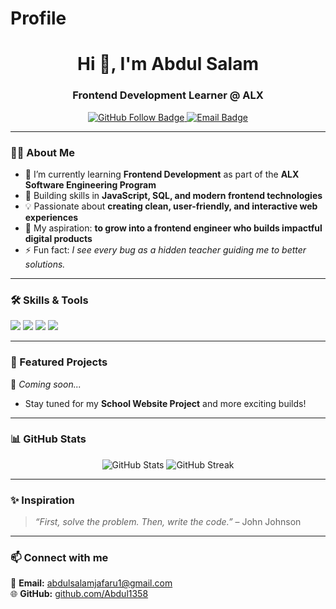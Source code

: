 # Profile

<!-- HEADER SECTION -->
<h1 align="center">Hi 👋, I'm Abdul Salam</h1>
<h3 align="center">Frontend Development Learner @ ALX</h3>

<!-- BADGES & QUICK LINKS -->
<p align="center">
  <a href="https://github.com/Abdul1358" target="_blank">
    <img src="https://img.shields.io/github/followers/Abdul1358?label=Follow&style=social" alt="GitHub Follow Badge"/>
  </a>
  <a href="mailto:abdulsalamjafaru1@gmail.com" target="_blank">
    <img src="https://img.shields.io/badge/Email-red?logo=gmail&logoColor=white" alt="Email Badge"/>
  </a>
</p>

---

<!-- ABOUT ME -->
### 👨‍💻 About Me  
- 🔭 I’m currently learning **Frontend Development** as part of the **ALX Software Engineering Program**  
- 🌱 Building skills in **JavaScript, SQL, and modern frontend technologies**  
- 💡 Passionate about **creating clean, user-friendly, and interactive web experiences**  
- 🎯 My aspiration: **to grow into a frontend engineer who builds impactful digital products**  
- ⚡ Fun fact: *I see every bug as a hidden teacher guiding me to better solutions.*  

---

<!-- SKILLS -->
### 🛠️ Skills & Tools  
<p>
  <img src="https://img.shields.io/badge/Code-JavaScript-yellow?logo=javascript&logoColor=black"/>
  <img src="https://img.shields.io/badge/Database-SQL-blue?logo=postgresql&logoColor=white"/>
  <img src="https://img.shields.io/badge/Tools-Git-black?logo=git&logoColor=white"/>
  <img src="https://img.shields.io/badge/Tools-GitHub-gray?logo=github&logoColor=white"/>
</p>

---

<!-- PROJECTS -->
### 🚀 Featured Projects  
📌 *Coming soon...*  
- Stay tuned for my **School Website Project** and more exciting builds!  

---

<!-- GITHUB STATS -->
### 📊 GitHub Stats  
<p align="center">
  <img src="https://github-readme-stats.vercel.app/api?username=Abdul1358&show_icons=true&theme=tokyonight" alt="GitHub Stats"/>
  <img src="https://github-readme-streak-stats.herokuapp.com/?user=Abdul1358&theme=tokyonight" alt="GitHub Streak"/>
</p>

---

<!-- QUOTE OR INSPIRATION -->
### ✨ Inspiration  
> *“First, solve the problem. Then, write the code.”* – John Johnson  

---

<!-- CONTACT -->
### 📫 Connect with me  
📧 **Email:** [abdulsalamjafaru1@gmail.com](mailto:abdulsalamjafaru1@gmail.com)  
🌐 **GitHub:** [github.com/Abdul1358](https://github.com/Abdul1358)  
